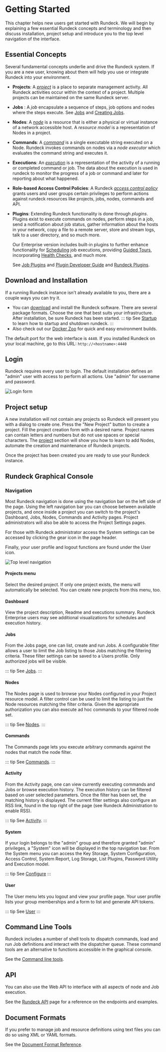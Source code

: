 # Getting Started

This chapter helps new users get started with Rundeck. We will begin
by explaining a few essential Rundeck concepts and
terminology and then discuss installation, project setup and introduce
you to the top level navigation of the interface.

## Essential Concepts

Several fundamental concepts underlie and drive the Rundeck system.
If you are a new user, knowing about them will
help you use or integrate Rundeck into your environment.

- **Projects**: A _[project](/administration/projects/index.md)_ is a place to separate management activity.
  All Rundeck activities occur within the context of a project.
  Multiple projects can be maintained on the same Rundeck server.
- **Jobs** : A _job_ encapsulate a sequence of steps, job options and nodes where the steps execute. See [Jobs](/manual/04-jobs.md) and [Creating Jobs](/manual/creating-jobs.md).
- **Nodes**: A _[node](/manual/05-nodes.md)_ is a resource that is either a physical or virtual instance
  of a network accessible host.
  A _resource model_ is a representation of Nodes in a project.
- **Commands**: A _[command](/manual/06-commands.md)_ is a single executable string executed on a Node.
  Rundeck invokes commands on nodes via a _node executor_
  which evaluates the command string and executes it.
- **Executions**: An _[execution](/manual/07-executions.md)_ is a representation of the activity of a running or completed
  command or job. The data about the execution is used in rundeck to monitor
  the progress of a job or command and later for reporting about what happened.
- **Role-based Access Control Policies**: A Rundeck _[access control policy](/administration/security/authorization.md)_ grants users
    and user groups certain privileges to perform actions against rundeck resources
    like projects, jobs, nodes, commands and API.
- **Plugins**: Extending Rundeck functionality is done through _plugins_. Plugins exist
  to execute commands on nodes, perform steps in a job,
  send a notification about job status, gather
  information about the hosts in your network, copy a file to a remote
  server, store and stream logs, talk to a user directory, and so much more.

  Our Enterprise version includes built-in plugins to further enhance functionality for [Scheduling](schedules/project-schedules.md) job executions, providing [Guided Tours](tour-manager.md), incorporating [Health Checks](healthchecks.md), and much more.

  See [Job Plugins](/manual/job-plugins.md) and [Plugin Developer Guide](/developer/index.md) and [Rundeck Plugins](/plugins/index.md).

## Download and Installation

If a running Rundeck instance isn't already available to you,
there are a couple ways you can try it.

- You can [download](http://rundeck.org/downloads.html) and
  install the Rundeck software. There are several package formats.
  Choose the one that best suits your infrastructure.
  After installation, be sure Rundeck has been started.
  ::: tip
  See [Startup](/administration/maintenance/startup.md) to learn how to  startup and shutdown rundeck.
  :::
- Also check out our [Docker Zoo](https://github.com/rundeck/docker-zoo) for quick and easy environment builds.

The default port for the web interface is `4440`. If you
installed Rundeck on your local machine, go to this URL: `http://<hostname>:4440`

## Login

Rundeck requires every user to login. The default installation
defines an "admin" user with access to perform all actions.
Use "admin" for username and password.

![Login form](~@assets/img/fig0202.png)

## Project setup

A new installation will not contain any projects so Rundeck will present
you with a dialog to create one. Press the "New Project" button to create
a project.
Fill the project creation form with a desired name. Project names can
contain letters and numbers but do not use spaces or special characters.
The [project](/administration/projects/index.md)
section
will show you how to learn to add Nodes, automate the creation and maintenance of
Rundeck projects.

Once the project has been created you are ready to use your Rundeck instance.

## Rundeck Graphical Console

### Navigation

Most Rundeck navigation is done using the navigation bar on the left side of the page.
Using the left navigation bar you can choose between available projects, and once inside a project you can switch to the project's Dashboard, Jobs, Nodes, Commands and Activity pages.
Project administrators will also be able to access the Project Settings pages.

For those with Rundeck administrator access the System settings can be accessed by clicking the gear icon in the page header.

Finally, your user profile and logout functions are found under the User icon.

![Top level navigation](~@assets/img/fig0201.png)

#### Projects menu

Select the desired project. If only one project exists, the menu will
automatically be selected. You can create new projects from
this menu, too.

#### Dashboard

View the project description, Readme and executions summary.
Rundeck Enterprise users may see additional visualizations for schedules and execution history.

#### Jobs

From the Jobs page, one can list, create and run Jobs. A
configurable filter allows a user to limit the Job listing to those
Jobs matching the filtering criteria. These filter settings can be
saved to a Users profile. Only authorized jobs will be visible.

::: tip
See [Jobs](/manual/04-jobs.md).
:::

#### Nodes

The Nodes page is used to browse your Nodes configured in your
Project resource model. A filter control can be used to
limit the listing to just the Node resources
matching the filter criteria. Given the appropriate authorization
you can also execute ad hoc commands to your filtered node set.

::: tip
See [Nodes](/manual/05-nodes.md).
:::

#### Commands

The Commands page lets you execute arbitrary commands against the
nodes that match the node filter.

::: tip
See [Commands](/manual/06-commands.md).
:::

#### Activity

From the Activity page, one can view currently executing commands
and Jobs or browse execution history. The execution
history can be filtered based on user selected parameters. Once the
filter has been set, the matching history is displayed. The current
filter settings also configure an RSS link, found in the top right of
the page (see Rundeck Administration to enable RSS).

::: tip
See [Activity](/manual/08-activity.md).
:::

#### System

If your login belongs to the "admin" group and therefore granted
"admin" privileges, a "System" icon will be displayed in
the top navigation bar.
From the System menu you can access the Key Storage,
System Configuration, Access Control, System Report, Log Storage,
List Plugins, Password Utility and Execution model.

::: tip
See [Configure](/manual/09-configure.md)
:::

#### User

The User menu lets you logout and view your profile page.
Your user profile lists your group memberships and a form to list
and generate API tokens.

::: tip
See [User](/manual/10-user.md)
:::

## Command Line Tools

Rundeck includes a number of shell tools to dispatch commands, load
and run Job definitions and interact with the dispatcher queue. These
command tools are an alternative to functions accessible in the
graphical console.

See the [Command line tools](/manual/command-line-tools/index.md).

## API

You can also use the Web API to interface with all aspects of node
and Job execution.

See the [Rundeck API](/api/rundeck-api.md) page for a reference on the
endpoints and examples.

## Document Formats

If you prefer to manage job and resource definitions using text files
you can do so using XML or YAML formats.

See the [Document Format Reference](/manual/document-format-reference/index.md).
